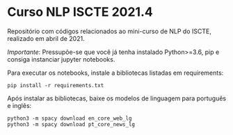 # Curso NLP ISCTE 2021.4
Repositório com códigos relacionados ao mini-curso de NLP do ISCTE, realizado em abril de 2021.

*Importante*: Pressupõe-se que você já tenha instalado Python>=3.6, pip e consiga instanciar jupyter notebooks.

Para executar os notebooks, instale a bibliotecas listadas em requirements:

```
pip install -r requirements.txt
```

Após instalar as bibliotecas, baixe os modelos de linguagem para português e inglês:

```
python3 -m spacy download en_core_web_lg
python3 -m spacy download pt_core_news_lg
```